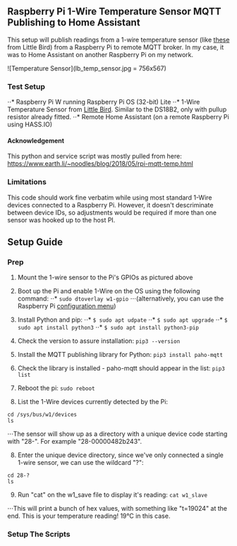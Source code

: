 ## Raspberry Pi 1-Wire Temperature Sensor MQTT Publishing to Home Assistant

This setup will publish readings from a 1-wire temperature sensor (like [these](https://www.littlebird.com.au/products/1-wire-digital-temperature-sensor-for-raspberry-pi-assembled-1m "1-wire temperature sensor") from Little Bird) from a Raspberry Pi to remote MQTT broker. In my case, it was to Home Assistant on another Raspberry Pi on my network.

![Temperature Sensor](lb_temp_sensor.jpg = 756x567)


### Test Setup

⋅⋅* Raspberry Pi W running Raspberry Pi OS (32-bit) Lite
⋅⋅* 1-Wire Temperature Sensor from [Little Bird](https://www.littlebird.com.au/products/1-wire-digital-temperature-sensor-for-raspberry-pi-assembled-1m "1-wire temperature sensor"). Similar to the DS18B2, only with pullup resistor already fitted.
⋅⋅* Remote Home Assistant (on a remote Raspberry Pi using HASS.IO)


#### Acknowledgement

This python and service script was mostly pulled from here: https://www.earth.li/~noodles/blog/2018/05/rpi-mqtt-temp.html


### Limitations

This code should work fine verbatim while using most standard 1-Wire devices connected to a Raspberry Pi. However, it doesn't descriminate between device IDs, so adjustments would be required if more than one sensor was hooked up to the host PI.



## Setup Guide

### Prep

1. Mount the 1-wire sensor to the Pi's GPIOs as pictured above
2. Boot up the Pi and enable 1-Wire on the OS using the following command:
⋅⋅* `sudo dtoverlay w1-gpio`
⋅⋅⋅(alternatively, you can use the Raspberry Pi [configuration menu](https://www.raspberrypi-spy.co.uk/2018/02/enable-1-wire-interface-raspberry-pi/))

2. Install Python and pip:
⋅⋅* `$ sudo apt udpate`
⋅⋅* `$ sudo apt upgrade`
⋅⋅* `$ sudo apt install python3`
⋅⋅* `$ sudo apt install python3-pip`

3. Check the version to assure installation:
`pip3 --version`

4. Install the MQTT publishing library for Python:
`pip3 install paho-mqtt`

5. Check the library is installed - paho-mqtt should appear in the list:
`pip3 list`

6. Reboot the pi:
`sudo reboot`

7. List the 1-Wire devices currently detected by the Pi:
```
cd /sys/bus/w1/devices
ls
```
⋅⋅⋅The sensor will show up as a directory with a unique device code starting with "28-". For example "28-00000482b243".

8. Enter the unique device directory, since we've only connected a single 1-wire sensor, we can use the wildcard "?":
```
cd 28-?
ls
```

9. Run "cat" on the w1_save file to display it's reading:
`cat w1_slave`

⋅⋅⋅This will print a bunch of hex values, with something like "t=19024" at the end. This is your temperature reading! 19°C in this case.


### Setup The Scripts

